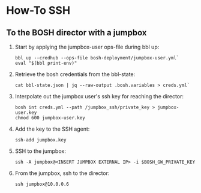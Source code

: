 # How-To SSH

## To the BOSH director with a jumpbox

1. Start by applying the jumpbox-user ops-file during bbl up:

    ```
    bbl up --credhub --ops-file bosh-deployment/jumpbox-user.yml`
    eval "$(bbl print-env)"
    ```

1. Retrieve the bosh credentials from the bbl-state:

    ```
    cat bbl-state.json | jq --raw-output .bosh.variables > creds.yml`
    ```

1. Interpolate out the jumpbox user's ssh key for reaching the director:

    ```
    bosh int creds.yml --path /jumpbox_ssh/private_key > jumpbox-user.key
    chmod 600 jumpbox-user.key
    ```

1. Add the key to the SSH agent:

    ```
    ssh-add jumpbox.key
    ```

1. SSH to the jumpbox:

    ```
    ssh -A jumpbox@<INSERT JUMPBOX EXTERNAL IP> -i $BOSH_GW_PRIVATE_KEY
    ```

1. From the jumpbox, ssh to the director:

    ```
    ssh jumpbox@10.0.0.6
    ```
